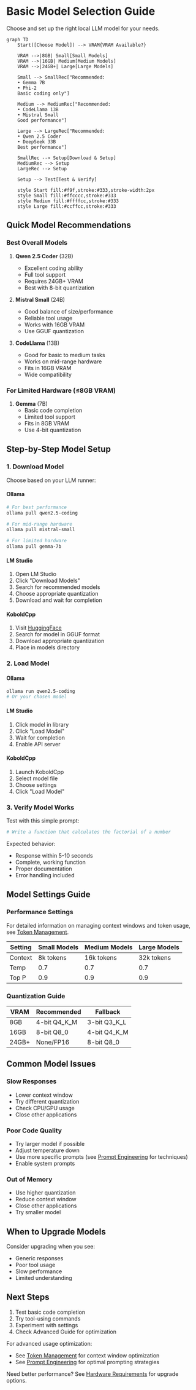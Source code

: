 # Basic Model Selection Guide

Choose and set up the right local LLM model for your needs.

```mermaid
graph TD
    Start([Choose Model]) --> VRAM{VRAM Available?}
    
    VRAM -->|8GB| Small[Small Models]
    VRAM -->|16GB| Medium[Medium Models]
    VRAM -->|24GB+| Large[Large Models]
    
    Small --> SmallRec["Recommended:
    • Gemma 7B
    • Phi-2
    Basic coding only"]
    
    Medium --> MediumRec["Recommended:
    • CodeLlama 13B
    • Mistral Small
    Good performance"]
    
    Large --> LargeRec["Recommended:
    • Qwen 2.5 Coder
    • DeepSeek 33B
    Best performance"]
    
    SmallRec --> Setup[Download & Setup]
    MediumRec --> Setup
    LargeRec --> Setup
    
    Setup --> Test[Test & Verify]
    
    style Start fill:#f9f,stroke:#333,stroke-width:2px
    style Small fill:#ffcccc,stroke:#333
    style Medium fill:#ffffcc,stroke:#333
    style Large fill:#ccffcc,stroke:#333
```

## Quick Model Recommendations

### Best Overall Models
1. **Qwen 2.5 Coder** (32B)
   - Excellent coding ability
   - Full tool support
   - Requires 24GB+ VRAM
   - Best with 8-bit quantization

2. **Mistral Small** (24B)
   - Good balance of size/performance
   - Reliable tool usage
   - Works with 16GB VRAM
   - Use GGUF quantization

3. **CodeLlama** (13B)
   - Good for basic to medium tasks
   - Works on mid-range hardware
   - Fits in 16GB VRAM
   - Wide compatibility

### For Limited Hardware (≤8GB VRAM)
1. **Gemma** (7B)
   - Basic code completion
   - Limited tool support
   - Fits in 8GB VRAM
   - Use 4-bit quantization

## Step-by-Step Model Setup

### 1. Download Model
Choose based on your LLM runner:

#### Ollama
```bash
# For best performance
ollama pull qwen2.5-coding

# For mid-range hardware
ollama pull mistral-small

# For limited hardware
ollama pull gemma-7b
```

#### LM Studio
1. Open LM Studio
2. Click "Download Models"
3. Search for recommended models
4. Choose appropriate quantization
5. Download and wait for completion

#### KoboldCpp
1. Visit [HuggingFace](https://huggingface.co)
2. Search for model in GGUF format
3. Download appropriate quantization
4. Place in models directory

### 2. Load Model

#### Ollama
```bash
ollama run qwen2.5-coding
# Or your chosen model
```

#### LM Studio
1. Click model in library
2. Click "Load Model"
3. Wait for completion
4. Enable API server

#### KoboldCpp
1. Launch KoboldCpp
2. Select model file
3. Choose settings
4. Click "Load Model"

### 3. Verify Model Works

Test with this simple prompt:
```python
# Write a function that calculates the factorial of a number
```

Expected behavior:
- Response within 5-10 seconds
- Complete, working function
- Proper documentation
- Error handling included

## Model Settings Guide

### Performance Settings

For detailed information on managing context windows and token usage, see [Token Management](../advanced/token-management.md).

| Setting | Small Models | Medium Models | Large Models |
|---------|--------------|---------------|--------------|
| Context | 8k tokens | 16k tokens | 32k tokens |
| Temp | 0.7 | 0.7 | 0.7 |
| Top P | 0.9 | 0.9 | 0.9 |

### Quantization Guide

| VRAM | Recommended | Fallback |
|------|-------------|----------|
| 8GB | 4-bit Q4_K_M | 3-bit Q3_K_L |
| 16GB | 8-bit Q8_0 | 4-bit Q4_K_M |
| 24GB+ | None/FP16 | 8-bit Q8_0 |

## Common Model Issues

### Slow Responses
- Lower context window
- Try different quantization
- Check CPU/GPU usage
- Close other applications

### Poor Code Quality
- Try larger model if possible
- Adjust temperature down
- Use more specific prompts (see [Prompt Engineering](../advanced/prompt-engineering.md) for techniques)
- Enable system prompts

### Out of Memory
- Use higher quantization
- Reduce context window
- Close other applications
- Try smaller model

## When to Upgrade Models

Consider upgrading when you see:
- Generic responses
- Poor tool usage
- Slow performance
- Limited understanding

## Next Steps

1. Test basic code completion
2. Try tool-using commands
3. Experiment with settings
4. Check Advanced Guide for optimization

For advanced usage optimization:
- See [Token Management](../advanced/token-management.md) for context window optimization
- See [Prompt Engineering](../advanced/prompt-engineering.md) for optimal prompting strategies

Need better performance? See [Hardware Requirements](hardware-requirements.md) for upgrade options.
